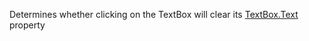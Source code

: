 Determines whether clicking on the TextBox will clear its [TextBox.Text](https://create.roblox.com/docs/reference/engine/classes/TextBox#Text)
property